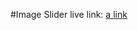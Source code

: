 #Image Slider
live link: [a link](https://durga-prasad-majjji.github.io/Image_Slider/image_slider.html)
